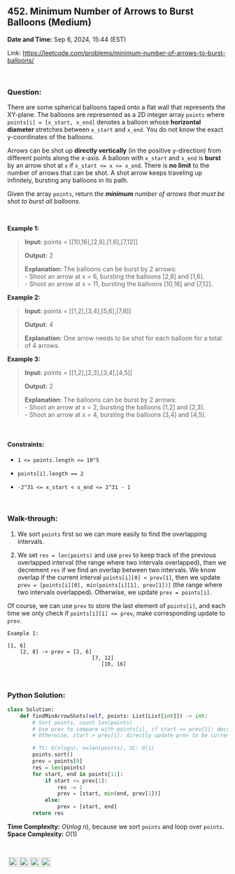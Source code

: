 ## 452. Minimum Number of Arrows to Burst Balloons (Medium)
**Date and Time:** Sep 6, 2024, 15:44 (EST)

Link: https://leetcode.com/problems/minimum-number-of-arrows-to-burst-balloons/

<br>

### Question:
There are some spherical balloons taped onto a flat wall that represents the XY-plane. The balloons are represented as a 2D integer array `points` where `points[i] = [x_start, x_end]` denotes a balloon whose **horizontal diameter** stretches between `x_start` and `x_end`. You do not know the exact y-coordinates of the balloons.

Arrows can be shot up **directly vertically** (in the positive y-direction) from different points along the x-axis. A balloon with `x_start` and `x_end` is **burst** by an arrow shot at `x` if `x_start <= x <= x_end`. There is **no limit** to the number of arrows that can be shot. A shot arrow keeps traveling up infinitely, bursting any balloons in its path.

Given the array `points`, return _the **minimum** number of arrows that must be shot to burst all balloons_.

<br>

**Example 1:**
> **Input:** points = [[10,16],[2,8],[1,6],[7,12]]
> 
> **Output:** 2
>
> **Explanation:** The balloons can be burst by 2 arrows: <br>
> \- Shoot an arrow at x = 6, bursting the balloons [2,8] and [1,6]. <br>
> \- Shoot an arrow at x = 11, bursting the balloons [10,16] and [7,12].

**Example 2:**
> **Input:** points = [[1,2],[3,4],[5,6],[7,8]]
> 
> **Output:** 4
>
> **Explanation:** One arrow needs to be shot for each balloon for a total of 4 arrows.

**Example 3:**
> **Input:** points = [[1,2],[2,3],[3,4],[4,5]]
> 
> **Output:** 2
>
> **Explanation:** The balloons can be burst by 2 arrows: <br>
> \- Shoot an arrow at x = 2, bursting the balloons [1,2] and [2,3]. <br>
> \- Shoot an arrow at x = 4, bursting the balloons [3,4] and [4,5].

<br>

#### Constraints:
* `1 <= points.length <= 10^5`

* `points[i].length == 2`

* `-2^31 <= x_start < x_end <= 2^31 - 1`

<br>

### Walk-through: 
1. We sort `points` first so we can more easily to find the overlapping intervals.

2. We set `res = len(points)` and use `prev` to keep track of the previous overlapped interval (the range where two intervals overlapped), then we decrement `res` if we find an overlap between two intervals. We know overlap if the current interval `points[i][0] < prev[1]`, then we update `prev = [points[i][0], min(points[i][1], prev[1])]` (the range where two intervals overlapped). Otherwise, we update `prev = points[i]`.

Of course, we can use `prev` to store the last element of `points[i]`, and each time we only check if `points[i][1] <= prev`, make corresponding update to `prev`.

```
Example 1:

[1, 6]
    [2, 8] -> prev = [2, 6]
                           [7, 12]
                              [10, 16]
```

<br>

### Python Solution:
```python
class Solution:
    def findMinArrowShots(self, points: List[List[int]]) -> int:
        # Sort points, count len(points)
        # Use prev to compare with points[i], if start <= prev[1]: decrement res, and update prev
        # Otherwise, start > prev[1]: directly update prev to be current points[i]

        # TC: O(nlogn), n=len(points), SC: O(1)
        points.sort()
        prev = points[0]
        res = len(points)
        for start, end in points[1:]:
            if start <= prev[1]:
                res -= 1
                prev = [start, min(end, prev[1])]
            else:
                prev = [start, end]
        return res
```
**Time Complexity:** $O(nlog\ n)$, because we sort `points` and loop over `points`. <br>
**Space Complexity:** $O(1)$

<br>

<img style="height:22px!important;margin-left:3px;vertical-align:text-bottom;" src="https://mirrors.creativecommons.org/presskit/icons/cc.svg?ref=chooser-v1" alt="CC BY-NC-SA" title="CC BY-NC-SA"><img style="height:22px!important;margin-left:3px;vertical-align:text-bottom;" src="https://mirrors.creativecommons.org/presskit/icons/by.svg?ref=chooser-v1" alt="BY: credit must be given to the creator" title="BY: credit must be given to the creator"><img style="height:22px!important;margin-left:3px;vertical-align:text-bottom;" src="https://mirrors.creativecommons.org/presskit/icons/nc.svg?ref=chooser-v1" alt="NC: Only noncommercial uses of the work are permitted" title="NC: Only noncommercial uses of the work are permitted"><img style="height:22px!important;margin-left:3px;vertical-align:text-bottom;" src="https://mirrors.creativecommons.org/presskit/icons/sa.svg?ref=chooser-v1" alt="SA: Adaptations must be shared under the same terms" title="SA: Adaptations must be shared under the same terms">
